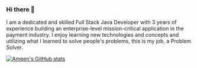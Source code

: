 ### Hi there 👋

I am a dedicated and skilled Full Stack Java Developer with 3 years of experience building an enterprise-level mission-critical application in the payment industry.
I enjoy learning new technologies and concepts and utilizing what I learned to solve people's problems, this is my job, a Problem Solver. 

<!--
**AhmedHamdyAmeen/AhmedHamdyAmeen** is a ✨ _special_ ✨ repository because its `README.md` (this file) appears on your GitHub profile.

Here are some ideas to get you started:

- 🔭 I’m currently working on ...
- 🌱 I’m currently learning ...
- 👯 I’m looking to collaborate on ...
- 🤔 I’m looking for help with ...
- 💬 Ask me about ...
- 📫 How to reach me: ...
- 😄 Pronouns: ...
- ⚡ Fun fact: ...
-->
[![Ameen's GitHub stats](https://github-readme-stats.vercel.app/api?username=anuraghazra)](https://github.com/anuraghazra/github-readme-stats)

